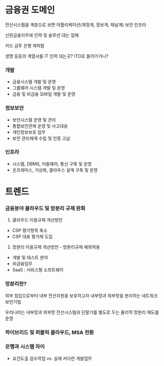 # 금융권 도메인

전산시스템을 계층으로 보면
어플리케이션(계정계, 정보계, 채널계)
보안
인프라

신한금융지주에 인력 및 솔루션 대는 업체

카드 금투 은행 캐피탈

생명 등등의 계열사들 IT 인력 대는곳? ITO로 들어가거나?



### 개발

- 금융시스템 개발 및 운영
- 그룹웨어 시스템 개발 및 운영
- 금융 및 비금융 모바일 개발 및 운영



### 정보보안

- 보안시스템 운영 및 관리
- 통합보안관제 운영 및 사고대응
- 개인정보보호 업무
- 보안 관리체계 수립 및 인증 고날



### 인프라

- 시스템, DBMS, 미들웨어, 통신 구축 및 운영
- 온프레미스, 가상화, 클라우스 설계 구축 및 운영



# 트렌드

### 금융분야 클라우드 및 망분리 규제 완화

1. 클라우드 이용규제 개선방안

- CSP 평가항목 축소
- CSP 대표 평가제 도입

2. 망분리 이용규제 개선방안 - 망분리규제 예외적용

- 개발 및 테스트 분야
- 비금융업무
- SaaS : 서비스형 소프트웨어



### 망분리란?

외부 침입으로부터 내부 전산자원을 보호하고자 내부망과 외부망을 분리하는 네트워크 보안기법

우리나라는 내부망과 외부망 전산시스템과 단말기를 별도로 두는 물리적 망분리 제도를 운영



### 하이브리드 및 퍼블릭 클라우드, MSA 전환



### 은행과 시스템 차이

- 요건도출 검수작업 vs. 실제 커다란 개발업무 